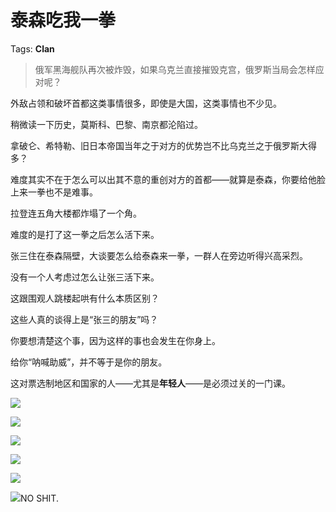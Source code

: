 # 泰森吃我一拳

Tags: **Clan**

> 俄军黑海舰队再次被炸毁，如果乌克兰直接摧毁克宫，俄罗斯当局会怎样应对呢？



外敌占领和破坏首都这类事情很多，即使是大国，这类事情也不少见。

稍微读一下历史，莫斯科、巴黎、南京都沦陷过。

拿破仑、希特勒、旧日本帝国当年之于对方的优势岂不比乌克兰之于俄罗斯大得多？

难度其实不在于怎么可以出其不意的重创对方的首都——就算是泰森，你要给他脸上来一拳也不是难事。

拉登连五角大楼都炸塌了一个角。

难度的是打了这一拳之后怎么活下来。

张三住在泰森隔壁，大谈要怎么给泰森来一拳，一群人在旁边听得兴高采烈。

没有一个人考虑过怎么让张三活下来。

这跟围观人跳楼起哄有什么本质区别？

  


这些人真的谈得上是“张三的朋友”吗？

  


你要想清楚这个事，因为这样的事也会发生在你身上。

给你“呐喊助威”，并不等于是你的朋友。

这对票选制地区和国家的人——尤其是**年轻人**——是必须过关的一门课。

![](https://pica.zhimg.com/50/v2-2c1e4438661964a7b99eb92296670040_720w.jpg?source=1940ef5c)  


![](https://pica.zhimg.com/50/v2-15bb6bc2eea0612294c2c69f13a5bd8b_720w.jpg?source=1940ef5c)  


![](https://picx.zhimg.com/50/v2-b6717cedbe4b00bdcb72d4952f032fe9_720w.jpg?source=1940ef5c)  


![](https://pic1.zhimg.com/50/v2-b6fdf29222b599591c413f459ee939a4_720w.jpg?source=1940ef5c)  


![](https://picx.zhimg.com/50/v2-a6987c551153e39311fe71ff70db4781_720w.jpg?source=1940ef5c)  


![](https://picx.zhimg.com/50/v2-736509a9bca6bad8b7507d34690a545a_720w.jpg?source=1940ef5c)NO SHIT.



